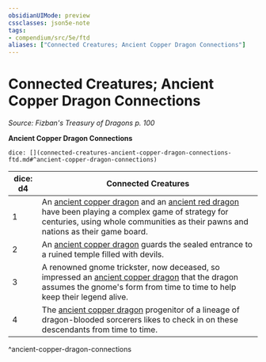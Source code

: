 ```yaml
---
obsidianUIMode: preview
cssclasses: json5e-note
tags:
- compendium/src/5e/ftd
aliases: ["Connected Creatures; Ancient Copper Dragon Connections"]
---
```

# Connected Creatures; Ancient Copper Dragon Connections
*Source: Fizban's Treasury of Dragons p. 100* 

**Ancient Copper Dragon Connections**

`dice: [](connected-creatures-ancient-copper-dragon-connections-ftd.md#^ancient-copper-dragon-connections)`

| dice: d4 | Connected Creatures |
|----------|---------------------|
| 1 | An [ancient copper dragon](/2-Mechanics/CLI/bestiary/dragon/ancient-copper-dragon.md) and an [ancient red dragon](/2-Mechanics/CLI/bestiary/dragon/ancient-red-dragon.md) have been playing a complex game of strategy for centuries, using whole communities as their pawns and nations as their game board. |
| 2 | An [ancient copper dragon](/2-Mechanics/CLI/bestiary/dragon/ancient-copper-dragon.md) guards the sealed entrance to a ruined temple filled with devils. |
| 3 | A renowned gnome trickster, now deceased, so impressed an [ancient copper dragon](/2-Mechanics/CLI/bestiary/dragon/ancient-copper-dragon.md) that the dragon assumes the gnome's form from time to time to help keep their legend alive. |
| 4 | The [ancient copper dragon](/2-Mechanics/CLI/bestiary/dragon/ancient-copper-dragon.md) progenitor of a lineage of dragon-blooded sorcerers likes to check in on these descendants from time to time. |
^ancient-copper-dragon-connections